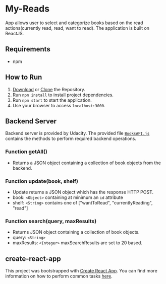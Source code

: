 # My-Reads
App allows user to select and categorize books based on the read actions(currently read, read, want to read). The application is built on ReactJS.

## Requirements
* npm

## How to Run
1. [Download](https://github.com/Saipavithra/books_degree-master.zip) or [Clone](https://github.com/Saipavithra/books_degree.git) the Repository.
2. Run `npm install` to install project dependencies.
3. Run `npm start` to start the application.
4. Use your browser to access `localhost:3000`.

## Backend Server

Backend server is provided by Udacity. The provided file [`BooksAPI.js`](src/BooksAPI.js) contains the methods to perform required backend operations.

### Function getAll()
* Returns a JSON object containing a collection of book objects from the backend.

### Function update(book, shelf)
* Update returns a JSON object which has the response HTTP POST.
* book: `<Object>` containing at minimum an `id` attribute
* shelf: `<String>` contains one of ["wantToRead", "currentlyReading", "read"]  

### Function search(query, maxResults)
* Returns JSON object containing a collection of book objects.
* query: `<String>`
* maxResults: `<Integer>` maxSearchResults are set to 20 based.

## create-react-app

This project was bootstrapped with [Create React App](https://github.com/facebookincubator/create-react-app). You can find more information on how to perform common tasks [here](https://github.com/facebookincubator/create-react-app/blob/master/packages/react-scripts/template/README.md).


